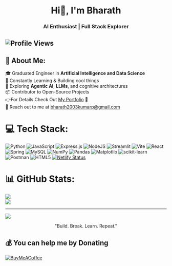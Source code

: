 # <h1 align="center">Hi👋, I'm Bharath</h1>
<h3 align="center">AI Enthusiast | Full Stack Explorer</h3>

![Profile Views](https://visitor-badge.laobi.icu/badge?page_id=imBharathkumarp.imBharathkumarp)
---

 ## 💫 About Me:
🎓 Graduated Engineer in **Artificial Intelligence and Data Science**<br>🌱 Constantly Learning & Building cool things<br>🧠 Exploring **Agentic AI**, **LLMs**, and cognitive architectures<br>📦 Contributor to Open-Source Projects<br>👉For Details Check Out [My Portfolio](https://myportfoli0o.netlify.app/) 👀<br>💬 Reach out to me at bharath2003kumarp@gmail.com

# 💻 Tech Stack:
![Python](https://img.shields.io/badge/python-3670A0?style=plastic&logo=python&logoColor=ffdd54) ![JavaScript](https://img.shields.io/badge/javascript-%23323330.svg?style=plastic&logo=javascript&logoColor=%23F7DF1E) ![Express.js](https://img.shields.io/badge/express.js-%23404d59.svg?style=plastic&logo=express&logoColor=%2361DAFB) ![NodeJS](https://img.shields.io/badge/node.js-6DA55F?style=plastic&logo=node.js&logoColor=white) ![Streamlit](https://img.shields.io/badge/Streamlit-%23FE4B4B.svg?style=plastic&logo=streamlit&logoColor=white) ![Vite](https://img.shields.io/badge/vite-%23646CFF.svg?style=plastic&logo=vite&logoColor=white) ![React](https://img.shields.io/badge/react-%2320232a.svg?style=plastic&logo=react&logoColor=%2361DAFB) ![Spring](https://img.shields.io/badge/spring-%236DB33F.svg?style=plastic&logo=spring&logoColor=white) ![MySQL](https://img.shields.io/badge/mysql-4479A1.svg?style=plastic&logo=mysql&logoColor=white) ![NumPy](https://img.shields.io/badge/numpy-%23013243.svg?style=plastic&logo=numpy&logoColor=white) ![Pandas](https://img.shields.io/badge/pandas-%23150458.svg?style=plastic&logo=pandas&logoColor=white) ![Matplotlib](https://img.shields.io/badge/Matplotlib-%23ffffff.svg?style=plastic&logo=Matplotlib&logoColor=black) ![scikit-learn](https://img.shields.io/badge/scikit--learn-%23F7931E.svg?style=plastic&logo=scikit-learn&logoColor=white) ![Postman](https://img.shields.io/badge/Postman-FF6C37?style=plastic&logo=postman&logoColor=white) ![HTML5](https://img.shields.io/badge/html5-%23E34F26.svg?style=plastic&logo=html5&logoColor=white) [![Netlify Status](https://api.netlify.com/api/v1/badges/091300af-2998-482b-98fb-39c46df68551/deploy-status)](https://app.netlify.com/sites/resumeatschecker/deploys)
# 📊 GitHub Stats:
![](https://nirzak-streak-stats.vercel.app/?user=imBharathkumarp&theme=dark&hide_border=false)<br/>
![](https://github-readme-stats.vercel.app/api/top-langs/?username=imBharathkumarp&theme=dark&hide_border=false&include_all_commits=false&count_private=false&layout=compact)

---
[![](https://visitcount.itsvg.in/api?id=imBharathkumarp&icon=0&color=0)](https://visitcount.itsvg.in)

<p align="center">
 "Build. Break. Learn. Repeat."
</p>

  ## 💰 You can help me by Donating
  [![BuyMeACoffee](https://img.shields.io/badge/Buy%20Me%20a%20Coffee-ffdd00?style=for-the-badge&logo=buy-me-a-coffee&logoColor=black)](https://buymeacoffee.com/bharathkumarp                ) 
